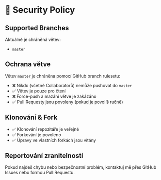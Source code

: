 # 🔐 Security Policy

## Supported Branches

Aktuálně je chráněná větev:

- `master`

## Ochrana větve

Větev `master` je chráněna pomocí GitHub branch rulesetu:

- ❌ Nikdo (včetně Collaboratorů) nemůže pushovat do `master`
- ✅ Větev je pouze pro čtení
- ❌ Force-push a mazání větve je zakázáno
- ✅ Pull Requesty jsou povoleny (pokud je povolíš ručně)

## Klonování & Fork

- ✅ Klonování repozitáře je veřejné
- ✅ Forkování je povoleno
- ✅ Úpravy ve vlastních forkách jsou vítány

## Reportování zranitelností

Pokud najdeš chybu nebo bezpečnostní problém, kontaktuj mě přes GitHub Issues nebo formou Pull Requestu.
